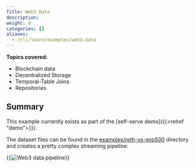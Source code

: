 ```yaml
---
Title: Web3 Data
description:
weight: 0
categories: []
aliases:
  - /cli/learn/examples/web3-data
---
```


**Topics covered:**
- Blockchain data
- Decentralized Storage
- Temporal-Table Joins
- Repositories

## Summary

This example currently exists as part of the [self-serve demo]({{<relref "demo">}}).

The dataset files can be found in the [examples/reth-vs-snp500](https://github.com/kamu-data/kamu-cli/tree/master/examples/reth-vs-snp500) directory and creates a pretty complex streaming pipeline:

{{<image filename="/images/cli/examples/reth-vs-snp500/pipeline.png" alt="Web3 data pipeline">}}
